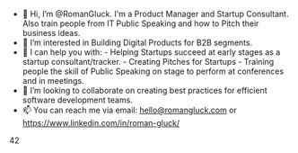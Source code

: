 - 👋 Hi, I’m @RomanGluck. I'm a Product Manager and Startup Consultant. Also train people from IT Public Speaking and how to Pitch their business ideas.
- 👀 I’m interested in Building Digital Products for B2B segments. 
- 🌱 I can help you with:
          - Helping Startups succeed at early stages as a startup consultant/tracker.
          - Creating Pitches for Startups
          - Training people the skill of Public Speaking on stage to perform at conferences and in meetings. 
- 💞️ I’m looking to collaborate on creating best practices for efficient software development teams.
- 📫 You can reach me via email: hello@romangluck.com or https://www.linkedin.com/in/roman-gluck/

42
